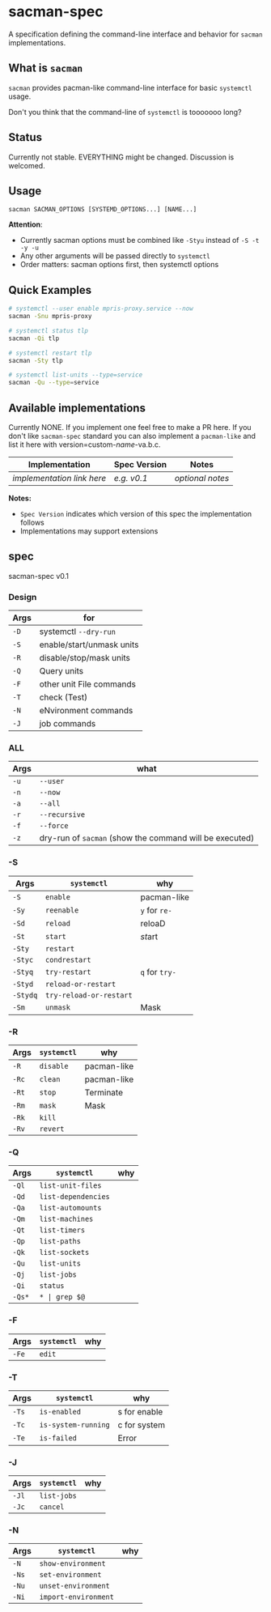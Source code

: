 # sacman-spec

A specification defining the command-line interface and behavior for `sacman` implementations.

## What is `sacman`

`sacman` provides pacman-like command-line interface for basic `systemctl` usage.

Don't you think that the command-line of `systemctl` is tooooooo long?

## Status

Currently not stable. EVERYTHING might be changed. Discussion is welcomed.

## Usage

```
sacman SACMAN_OPTIONS [SYSTEMD_OPTIONS...] [NAME...]
```

**Attention**: 
- Currently sacman options must be combined like `-Styu` instead of `-S -t -y -u`
- Any other arguments will be passed directly to `systemctl`
- Order matters: sacman options first, then systemctl options

## Quick Examples

```bash
# systemctl --user enable mpris-proxy.service --now
sacman -Snu mpris-proxy

# systemctl status tlp  
sacman -Qi tlp

# systemctl restart tlp
sacman -Sty tlp

# systemctl list-units --type=service
sacman -Qu --type=service
```
## Available implementations

Currently NONE. If you implement one feel free to make a PR here. 
If you don't like `sacman-spec` standard you can also implement a `pacman-like` and list it here with version=custom-*name*-va.b.c. 

| Implementation | Spec Version | Notes |
|---------------|--------------|--------|
| *implementation link here* | *e.g. v0.1* | *optional notes* |

**Notes:**
- `Spec Version` indicates which version of this spec the implementation follows
- Implementations may support extensions

## spec

sacman-spec v0.1

### Design


|Args|for|
|-|-|
|`-D` | systemctl `--dry-run` |
|`-S` | enable/start/unmask units |
|`-R` | disable/stop/mask units |
|`-Q` | Query units |
|`-F` | other unit File commands |
|`-T` | check (Test) |
|`-N` | eNvironment commands |
|`-J` | job commands |

### ALL


|Args| what |
|-|-|
| `-u` | `--user` |
| `-n` | `--now` |
| `-a` | `--all` |
| `-r` | `--recursive` |
| `-f` | `--force` |
| `-z` | dry-run of `sacman` (show the command will be executed) |

### -S


|Args| `systemctl` | why |
|-|-|-|
| `-S` | `enable` | pacman-like |
| `-Sy` | `reenable` | `y` for `re-`|
| `-Sd` | `reload` | reloaD |
| `-St` | `start` | *st*art |
| `-Sty` | `restart` | |
| `-Styc` | `condrestart` ||
| `-Styq` | `try-restart` |`q` for `try-`|
| `-Styd` | `reload-or-restart` ||
| `-Stydq` | `try-reload-or-restart` ||
| `-Sm` | `unmask` | Mask |

### -R


|Args| `systemctl` | why |
|-|-|-|
| `-R` | `disable` | pacman-like |
| `-Rc` | `clean` | pacman-like |
| `-Rt` | `stop` | Terminate |
| `-Rm` | `mask` | Mask |
| `-Rk` | `kill` | |
| `-Rv` | `revert` |


### -Q

|Args| `systemctl` | why |
|-|-|-|
| `-Ql` | `list-unit-files` |
| `-Qd` | `list-dependencies` |
| `-Qa` | `list-automounts` |
| `-Qm` | `list-machines` |
| `-Qt` | `list-timers` |
| `-Qp` | `list-paths` |
| `-Qk` | `list-sockets` |
| `-Qu` | `list-units` |
| `-Qj` | `list-jobs` |
| `-Qi` | `status` |
| `-Qs*` | `* \| grep $@` |

### -F

|Args| `systemctl` | why |
|-|-|-|
| `-Fe` | `edit` |


### -T

|Args| `systemctl` | why |
|-|-|-|
| `-Ts` | `is-enabled` | s for enable |
| `-Tc` | `is-system-running` | c for system |
| `-Te` | `is-failed` | Error |

### -J
|Args| `systemctl` | why |
|-|-|-|
| `-Jl` | `list-jobs` |  |
| `-Jc` | `cancel` |  |

### -N
|Args| `systemctl` | why |
|-|-|-|
| `-N` | `show-environment` |  |
| `-Ns` | `set-environment` |  |
| `-Nu` | `unset-environment` |  |
| `-Ni` | `import-environment` |  |
